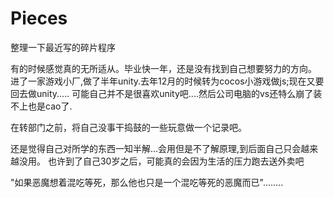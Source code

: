 # Pieces
整理一下最近写的碎片程序

有的时候感觉真的无所适从。毕业快一年，还是没有找到自己想要努力的方向。
进了一家游戏小厂,做了半年unity.去年12月的时候转为cocos小游戏做js;现在又要回去做unity.....
可能自己并不是很喜欢unity吧....然后公司电脑的vs还特么崩了装不上也是cao了.

在转部门之前，将自己没事干捣鼓的一些玩意做一个记录吧。

还是觉得自己对所学的东西一知半解...会用但是不了解原理,到后面自己只会越来越没用。
也许到了自己30岁之后，可能真的会因为生活的压力跑去送外卖吧

"如果恶魔想着混吃等死，那么他也只是一个混吃等死的恶魔而已"........
